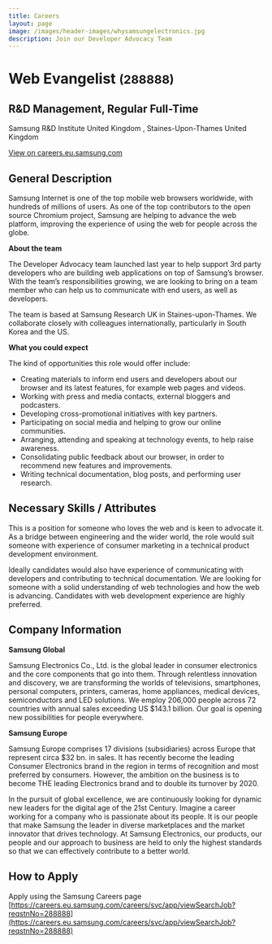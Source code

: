 ```yaml
---
title: Careers
layout: page
image: /images/header-images/whysamsungelectronics.jpg
description: Join our Developer Advocacy Team
---
```


# Web Evangelist <small>(288888)</small>
## R&D Management, Regular Full-Time
Samsung R&D Institute United Kingdom , Staines-Upon-Thames United Kingdom

[View on careers.eu.samsung.com](https://careers.eu.samsung.com/careers/svc/app/viewSearchJob?reqstnNo=288888)

## General Description
Samsung Internet is one of the top mobile web browsers worldwide, with hundreds of millions of users. As one of the 
top contributors to the open source Chromium project, Samsung are helping to advance the web platform, improving
the experience of using the web for people across the globe.

**About the team**

The Developer Advocacy team launched last year to help support 3rd party developers who are building web applications on top of Samsung’s browser. With the team’s responsibilities growing, we are looking to bring on a team member who can help us to communicate with end users, as well as developers.

The team is based at Samsung Research UK in Staines-upon-Thames. We collaborate closely with colleagues internationally, particularly in South Korea and the US.

**What you could expect**

The kind of opportunities this role would offer include:

* Creating materials to inform end users and developers about our browser and its latest features, for example 
web pages and videos.
* Working with press and media contacts, external bloggers and podcasters.
* Developing cross-promotional initiatives with key partners.
* Participating on social media and helping to grow our online communities.
* Arranging, attending and speaking at technology events, to help raise awareness.
* Consolidating public feedback about our browser, in order to recommend new features and improvements.
* Writing technical documentation, blog posts, and performing user research.

## Necessary Skills / Attributes
This is a position for someone who loves the web and is keen to advocate it. As a bridge between engineering and the wider world, the role would suit someone with experience of consumer marketing in a technical product development 
environment.

Ideally candidates would also have experience of communicating with developers and contributing to technical documentation. We are looking for someone with a solid understanding of web technologies and how the web is advancing. 
Candidates with web development experience are highly preferred.

## Company Information
**Samsung Global**

Samsung Electronics Co., Ltd. is the global leader in consumer electronics and the core components that go into them. Through relentless innovation and discovery, we are transforming the worlds of televisions, smartphones, personal computers, printers, cameras, home appliances, medical devices, semiconductors and LED solutions. We employ 206,000 people across 72 countries with annual sales exceeding US $143.1 billion. Our goal is opening new possibilities for people everywhere. 

**Samsung Europe**

Samsung Europe comprises 17 divisions (subsidiaries) across Europe that represent circa $32 bn. in sales. It has recently become the leading Consumer Electronics brand in the region in terms of recognition and most preferred by consumers. However, the ambition on the business is to become THE leading Electronics brand and to double its turnover by 2020.

In the pursuit of global excellence, we are continuously looking for dynamic new leaders for the digital age of the 21st Century. Imagine a career working for a company who is passionate about its people. It is our people that make Samsung the leader in diverse marketplaces and the market innovator that drives technology. At Samsung Electronics, our products, our people and our approach to business are held to only the highest standards so that we can effectively contribute to a better world.

## How to Apply

Apply using the Samsung Careers page [https://careers.eu.samsung.com/careers/svc/app/viewSearchJob?reqstnNo=288888](https://careers.eu.samsung.com/careers/svc/app/viewSearchJob?reqstnNo=288888)
